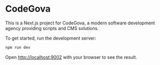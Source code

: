 # CodeGova

This is a Next.js project for CodeGova, a modern software development agency providing scripts and CMS solutions.

To get started, run the development server:

```bash
npm run dev
```

Open [http://localhost:9002](http://localhost:9002) with your browser to see the result.
